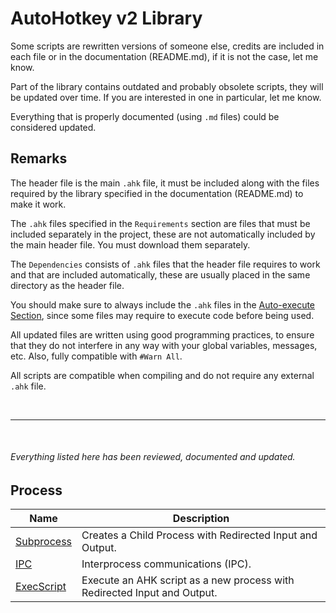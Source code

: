 # AutoHotkey v2 Library

Some scripts are rewritten versions of someone else, credits are included in each file or in the documentation (README.md), if it is not the case, let me know.

Part of the library contains outdated and probably obsolete scripts, they will be updated over time. If you are interested in one in particular, let me know.

Everything that is properly documented (using `.md` files) could be considered updated.




## Remarks

The header file is the main `.ahk` file, it must be included along with the files required by the library specified in the documentation (README.md) to make it work.

The `.ahk` files specified in the `Requirements` section are files that must be included separately in the project, these are not automatically included by the main header file. You must download them separately.

The `Dependencies` consists of `.ahk` files that the header file requires to work and that are included automatically, these are usually placed in the same directory as the header file.

You should make sure to always include the `.ahk` files in the [Auto-execute Section](https://lexikos.github.io/v2/docs/Scripts.htm#auto), since some files may require to execute code before being used.

All updated files are written using good programming practices, to ensure that they do not interfere in any way with your global variables, messages, etc. Also, fully compatible with `#Warn All`.

All scripts are compatible when compiling and do not require any external `.ahk` file.


<br>

***

<br>


###### Everything listed here has been reviewed, documented and updated.


## Process

| Name | Description |
| -------- | -------- |
| [Subprocess](process/Subprocess) | Creates a Child Process with Redirected Input and Output. |
| [IPC](std/IPC) | Interprocess communications (IPC). |
| [ExecScript](std/ExecScript) | Execute an AHK script as a new process with Redirected Input and Output. |

